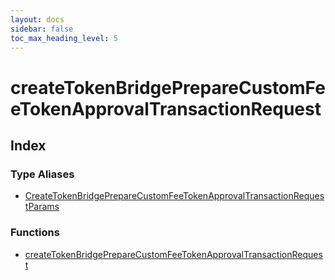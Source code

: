 ```yaml
---
layout: docs
sidebar: false
toc_max_heading_level: 5
---
```


# createTokenBridgePrepareCustomFeeTokenApprovalTransactionRequest

## Index

### Type Aliases

- [CreateTokenBridgePrepareCustomFeeTokenApprovalTransactionRequestParams](type-aliases/CreateTokenBridgePrepareCustomFeeTokenApprovalTransactionRequestParams.md)

### Functions

- [createTokenBridgePrepareCustomFeeTokenApprovalTransactionRequest](functions/createTokenBridgePrepareCustomFeeTokenApprovalTransactionRequest.md)
